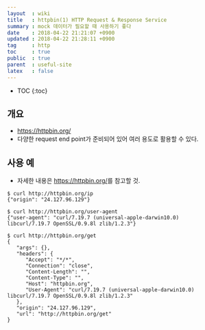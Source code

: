 ```yaml
---
layout  : wiki
title   : httpbin(1) HTTP Request & Response Service
summary : mock 데이터가 필요할 때 사용하기 좋다
date    : 2018-04-22 21:21:07 +0900
updated : 2018-04-22 21:28:11 +0900
tag     : http
toc     : true
public  : true
parent  : useful-site
latex   : false
---
```

* TOC
{:toc}

## 개요

* <https://httpbin.org/>
* 다양한 request end point가 준비되어 있어 여러 용도로 활용할 수 있다.

## 사용 예

* 자세한 내용은 <https://httpbin.org/>를 참고할 것.

```
$ curl http://httpbin.org/ip
{"origin": "24.127.96.129"}

$ curl http://httpbin.org/user-agent
{"user-agent": "curl/7.19.7 (universal-apple-darwin10.0) libcurl/7.19.7 OpenSSL/0.9.8l zlib/1.2.3"}

$ curl http://httpbin.org/get
{
   "args": {},
   "headers": {
      "Accept": "*/*",
      "Connection": "close",
      "Content-Length": "",
      "Content-Type": "",
      "Host": "httpbin.org",
      "User-Agent": "curl/7.19.7 (universal-apple-darwin10.0) libcurl/7.19.7 OpenSSL/0.9.8l zlib/1.2.3"
   },
   "origin": "24.127.96.129",
   "url": "http://httpbin.org/get"
}
```
